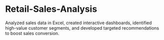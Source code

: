 # Retail-Sales-Analysis
Analyzed sales data in Excel, created interactive dashboards, identified high-value customer segments, and developed targeted recommendations to boost sales conversion.
